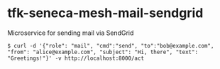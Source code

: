 # tfk-seneca-mesh-mail-sendgrid
Microservice for sending mail via SendGrid

```
$ curl -d '{"role": "mail", "cmd":"send", "to":"bob@example.com", "from": "alice@example.com", "subject": "Hi, there", "text": "Greetings!"}' -v http://localhost:8000/act
```